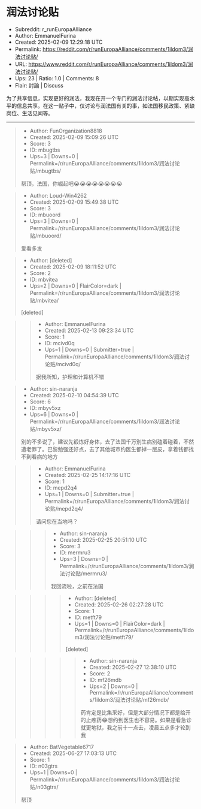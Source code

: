 # 润法讨论贴

- Subreddit: r_runEuropaAlliance
- Author: EmmanuelFurina
- Created: 2025-02-09 12:29:18 UTC
- Permalink: https://reddit.com/r/runEuropaAlliance/comments/1ildom3/润法讨论贴/
- URL: https://www.reddit.com/r/runEuropaAlliance/comments/1ildom3/润法讨论贴/
- Ups: 23 | Ratio: 1.0 | Comments: 8
- Flair: 討論 | Discuss


为了共享信息，实现更好的润法，我现在开一个专门的润法讨论帖，以期实现高水平的信息共享。在这一贴子中，仅讨论与润法国有关的事，如法国移民政策、紧缺岗位、生活见闻等。


---

> - Author: FunOrganization8818
> - Created: 2025-02-09 15:09:26 UTC
> - Score: 3
> - ID: mbugtbs
> - Ups=3 | Downs=0 | Permalink=/r/runEuropaAlliance/comments/1ildom3/润法讨论贴/mbugtbs/
>
> 帮顶，法国，你崛起吧😭😭😭😭😭😭😭😭

> - Author: Loud-Win4262
> - Created: 2025-02-09 15:49:38 UTC
> - Score: 3
> - ID: mbuoord
> - Ups=3 | Downs=0 | Permalink=/r/runEuropaAlliance/comments/1ildom3/润法讨论贴/mbuoord/
>
> 爱看多发

> - Author: [deleted]
> - Created: 2025-02-09 18:11:52 UTC
> - Score: 2
> - ID: mbvitea
> - Ups=2 | Downs=0 | FlairColor=dark | Permalink=/r/runEuropaAlliance/comments/1ildom3/润法讨论贴/mbvitea/
>
> [deleted]

>> - Author: EmmanuelFurina
>> - Created: 2025-02-13 09:23:34 UTC
>> - Score: 1
>> - ID: mcivd0q
>> - Ups=1 | Downs=0 | Submitter=true | Permalink=/r/runEuropaAlliance/comments/1ildom3/润法讨论贴/mcivd0q/
>>
>> 据我所知，护理和计算机不错

> - Author: sin-naranja
> - Created: 2025-02-10 04:54:39 UTC
> - Score: 6
> - ID: mbyv5xz
> - Ups=6 | Downs=0 | Permalink=/r/runEuropaAlliance/comments/1ildom3/润法讨论贴/mbyv5xz/
>
> 别的不多说了，建议先锻炼好身体，去了法国千万别生病别磕着碰着，不然遭老罪了。巴黎勉强还好点，去了其他城市约医生都掉一层皮，拿着钱都找不到看病的地方

>> - Author: EmmanuelFurina
>> - Created: 2025-02-25 14:17:16 UTC
>> - Score: 1
>> - ID: mepd2q4
>> - Ups=1 | Downs=0 | Submitter=true | Permalink=/r/runEuropaAlliance/comments/1ildom3/润法讨论贴/mepd2q4/
>>
>> 请问您在当地吗？

>>> - Author: sin-naranja
>>> - Created: 2025-02-25 20:51:10 UTC
>>> - Score: 3
>>> - ID: mermru3
>>> - Ups=3 | Downs=0 | Permalink=/r/runEuropaAlliance/comments/1ildom3/润法讨论贴/mermru3/
>>>
>>> 我回流啦，之前在法国

>>>> - Author: [deleted]
>>>> - Created: 2025-02-26 02:27:28 UTC
>>>> - Score: 1
>>>> - ID: metft79
>>>> - Ups=1 | Downs=0 | FlairColor=dark | Permalink=/r/runEuropaAlliance/comments/1ildom3/润法讨论贴/metft79/
>>>>
>>>> [deleted]

>>>>> - Author: sin-naranja
>>>>> - Created: 2025-02-27 12:38:10 UTC
>>>>> - Score: 2
>>>>> - ID: mf26mdb
>>>>> - Ups=2 | Downs=0 | Permalink=/r/runEuropaAlliance/comments/1ildom3/润法讨论贴/mf26mdb/
>>>>>
>>>>> 药肯定是比集采好，但是大部分情况下都是给开的止疼药😂想约到医生也不容易。如果是看急诊就更地狱，我之前十一点去，凌晨五点多才轮到我

> - Author: BatVegetable6717
> - Created: 2025-06-27 17:03:13 UTC
> - Score: 1
> - ID: n03gtrs
> - Ups=1 | Downs=0 | Permalink=/r/runEuropaAlliance/comments/1ildom3/润法讨论贴/n03gtrs/
>
> 帮顶
